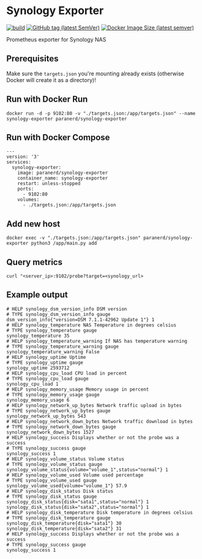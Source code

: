 # Synology Exporter

[![build](https://github.com/paranerd/synology-exporter/actions/workflows/main.yml/badge.svg)](https://github.com/paranerd/synology-exporter/actions/workflows/main.yml)
[![GitHub tag (latest SemVer)](https://img.shields.io/github/v/tag/paranerd/synology-exporter?label=Current%20Version&logo=github)](https://github.com/paranerd/synology-exporter/tags)
[![Docker Image Size (latest semver)](https://shields.api-test.nl:/docker/image-size/paranerd/synology-exporter?label=Image%20Size&logo=docker)](https://hub.docker.com/repository/docker/paranerd/synology-exporter)

Prometheus exporter for Synology NAS

## Prerequisites
Make sure the `targets.json` you're mounting already exists (otherwise Docker will create it as a directory)!

## Run with Docker Run
```
docker run -d -p 9102:80 -v "./targets.json:/app/targets.json" --name synology-exporter paranerd/synology-exporter
```

## Run with Docker Compose
```
---
version: '3'
services:
  synology-exporter:
    image: paranerd/synology-exporter
    container_name: synology-exporter
    restart: unless-stopped
    ports:
      - 9102:80
    volumes:
      - ./targets.json:/app/targets.json
```

## Add new host
```
docker exec -v "./targets.json:/app/targets.json" paranerd/synology-exporter python3 /app/main.py add
```

## Query metrics
```
curl "<server_ip>:9102/probe?target=<synology_url>
```

## Example output

```
# HELP synology_dsm_version_info DSM version
# TYPE synology_dsm_version_info gauge
dsm_version_info{"version=DSM 7.1.1-42962 Update 1"} 1
# HELP synology_temperature NAS Temperature in degrees celsius
# TYPE synology_temperature gauge
synology_temperature 35
# HELP synology_temperature_warning If NAS has temperature warning
# TYPE synology_temperature_warning gauge
synology_temperature_warning False
# HELP synology_uptime Uptime
# TYPE synology_uptime gauge
synology_uptime 2593712
# HELP synology_cpu_load CPU load in percent
# TYPE synology_cpu_load gauge
synology_cpu_load 1
# HELP synology_memory_usage Memory usage in percent
# TYPE synology_memory_usage gauge
synology_memory_usage 6
# HELP synology_network_up_bytes Network traffic upload in bytes
# TYPE synology_network_up_bytes gauge
synology_network_up_bytes 543
# HELP synology_network_down_bytes Network traffic download in bytes
# TYPE synology_network_down_bytes gauge
synology_network_down_bytes 1527
# HELP synology_success Displays whether or not the probe was a success
# TYPE synology_success gauge
synology_success 1
# HELP synology_volume_status Volume status
# TYPE synology_volume_status gauge
synology_volume_status{volume="volume_1",status="normal"} 1
# HELP synology_volume_used Volume used percentage
# TYPE synology_volume_used gauge
synology_volume_used{volume="volume_1"} 57.9
# HELP synology_disk_status Disk status
# TYPE synology_disk_status gauge
synology_disk_status{disk="sata1",status="normal"} 1
synology_disk_status{disk="sata2",status="normal"} 1
# HELP synology_disk_temperature Disk temperature in degrees celsius
# TYPE synology_disk_temperature gauge
synology_disk_temperature{disk="sata1"} 30
synology_disk_temperature{disk="sata2"} 31
# HELP synology_success Displays whether or not the probe was a success
# TYPE synology_success gauge
synology_success 1
```
